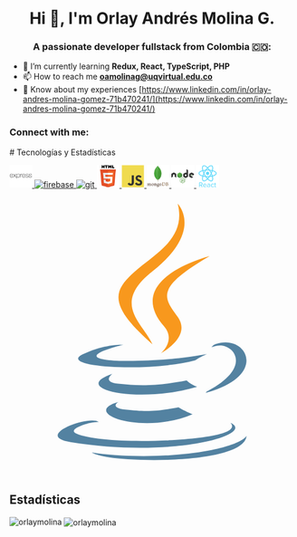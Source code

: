 <h1 align="center">Hi 👋, I'm Orlay Andrés Molina G.</h1>
<h3 align="center">A passionate developer fullstack from Colombia 🇨🇴: </h3>

- 🌱 I’m currently learning **Redux, React, TypeScript, PHP**
- 📫 How to reach me **oamolinag@uqvirtual.edu.co**
- 📄 Know about my experiences [https://www.linkedin.com/in/orlay-andres-molina-gomez-71b470241/](https://www.linkedin.com/in/orlay-andres-molina-gomez-71b470241/)

<h3 align="left">Connect with me:</h3>
# Tecnologías y Estadísticas

<p align="left">
  <a href="https://expressjs.com" target="_blank" rel="noreferrer">
    <img src="https://raw.githubusercontent.com/devicons/devicon/master/icons/express/express-original-wordmark.svg" alt="express" width="40" height="40" />
  </a>
  <a href="https://firebase.google.com/" target="_blank" rel="noreferrer">
    <img src="https://www.vectorlogo.zone/logos/firebase/firebase-icon.svg" alt="firebase" width="40" height="40" />
  </a>
  <a href="https://git-scm.com/" target="_blank" rel="noreferrer">
    <img src="https://www.vectorlogo.zone/logos/git-scm/git-scm-icon.svg" alt="git" width="40" height="40" />
  </a>
  <a href="https://www.w3.org/html/" target="_blank" rel="noreferrer">
    <img src="https://raw.githubusercontent.com/devicons/devicon/master/icons/html5/html5-original-wordmark.svg" alt="html5" width="40" height="40" />
  </a>
  <a href="https://developer.mozilla.org/en-US/docs/Web/JavaScript" target="_blank" rel="noreferrer">
    <img src="https://raw.githubusercontent.com/devicons/devicon/master/icons/javascript/javascript-original.svg" alt="javascript" width="40" height="40" />
  </a>
  <a href="https://www.mongodb.com/" target="_blank" rel="noreferrer">
    <img src="https://raw.githubusercontent.com/devicons/devicon/master/icons/mongodb/mongodb-original-wordmark.svg" alt="mongodb" width="40" height="40" />
  </a>
  <a href="https://nodejs.org" target="_blank" rel="noreferrer">
    <img src="https://raw.githubusercontent.com/devicons/devicon/master/icons/nodejs/nodejs-original-wordmark.svg" alt="nodejs" width="40" height="40" />
  </a>
  <a href="https://reactjs.org/" target="_blank" rel="noreferrer">
    <img src="https://raw.githubusercontent.com/devicons/devicon/master/icons/react/react-original-wordmark.svg" alt="react" width="40" height="40" />
  </a>
  <?xml version="1.0" ?><!DOCTYPE svg  PUBLIC '-//W3C//DTD SVG 1.1//EN'  'http://www.w3.org/Graphics/SVG/1.1/DTD/svg11.dtd'><svg height="512px" style="enable-background:new 0 0 512 512;" version="1.1" viewBox="0 0 512 512" width="512px" xml:space="preserve" xmlns="http://www.w3.org/2000/svg" xmlns:xlink="http://www.w3.org/1999/xlink"><g id="_x31_81-java"><g><path d="M333.283,307.117c8.807-6.02,21.023-11.23,21.023-11.23s-34.768,6.29-69.357,9.165    c-42.315,3.503-87.775,4.221-110.595,1.167c-53.996-7.187,29.647-27.044,29.647-27.044s-32.433-2.154-72.413,17.07    C84.422,319.066,248.383,329.487,333.283,307.117z" style="fill:#5382A1;"/><path d="M256.56,278.277c-17.07-38.362-74.659-72.054,0-130.99C349.727,73.797,301.93,26,301.93,26    c19.316,75.917-67.92,98.917-99.456,146.084C181.001,204.337,212.986,238.927,256.56,278.277z" style="fill:#F8981D;"/><path d="M359.518,119.975c0.09,0-157.403,39.351-82.205,125.958c22.191,25.516-5.84,48.516-5.84,48.516    s56.332-29.108,30.457-65.495C277.762,194.993,259.254,178.103,359.518,119.975z" style="fill:#F8981D;"/><path d="M354.039,362.999c-0.449,1.078-1.797,2.247-1.797,2.336    c115.266-30.277,72.861-106.824,17.787-87.416c-4.852,1.707-7.365,5.66-7.365,5.66s3.053-1.259,9.883-2.696    C400.396,275.044,440.377,318.168,354.039,362.999L354.039,362.999z" style="fill:#5382A1;"/><path d="M396.443,418.971c0,0,13.027,10.692-14.285,19.047c-52.018,15.722-216.339,20.483-261.979,0.63    c-16.441-7.099,14.374-17.072,24.078-19.137c10.061-2.157,15.901-1.799,15.901-1.799c-18.238-12.847-117.963,25.247-50.671,36.119    C292.945,483.657,444.061,440.443,396.443,418.971L396.443,418.971z" style="fill:#5382A1;"/><path d="M195.557,381.776c-70.706,19.766,43.035,60.555,133.055,22.011    c-14.732-5.748-25.334-12.397-25.334-12.397c-40.16,7.637-58.756,8.175-95.233,4.043    C177.948,392.019,195.557,381.776,195.557,381.776L195.557,381.776z" style="fill:#5382A1;"/><path d="M357.092,469.103c-70.705,13.296-157.941,11.771-209.602,3.233c0-0.088,10.602,8.716,65.046,12.22    c82.834,5.302,210.051-2.966,213.016-42.136C425.553,442.42,419.803,457.245,357.092,469.103L357.092,469.103z" style="fill:#5382A1;"/><path d="M317.922,343.144c-53.188,10.243-84.003,9.973-122.904,5.93    c-30.098-3.145-10.422-17.698-10.422-17.698c-77.982,25.874,43.304,55.164,152.281,23.269    C325.289,350.601,317.922,343.144,317.922,343.144z" style="fill:#5382A1;"/></g></g><g id="Layer_1"/></svg>
</p>

## Estadísticas


<p><img align="left" src="https://github-readme-stats.vercel.app/api/top-langs?username=orlaymolina&show_icons=true&locale=en&layout=compact" alt="orlaymolina" /></p>

<p>&nbsp;<img align="center" src="https://github-readme-stats.vercel.app/api?username=orlaymolina&show_icons=true&locale=en" alt="orlaymolina" /></p>
